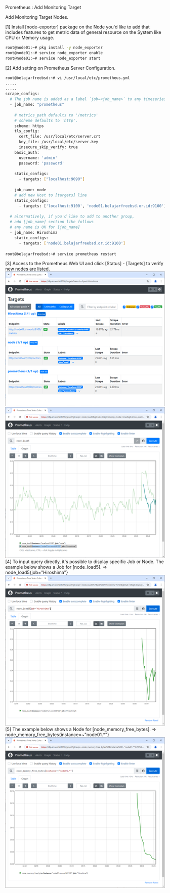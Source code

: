 Prometheus : Add Monitoring Target
 	
Add Monitoring Target Nodes.

[1]	Install [node-exporter] package on the Node you'd like to add that includes features to get metric data of general resource on the System like CPU or Memory usage.
```sh
root@node01:~# pkg install -y node_exporter
root@node01:~# service node_exporter enable
root@node01:~# service node_exporter start
```
[2]	Add setting on Prometheus Server Configuration.
```sh
root@belajarfreebsd:~# vi /usr/local/etc/prometheus.yml
.....
.....
scrape_configs:
  # The job name is added as a label `job=<job_name>` to any timeseries scraped from this config.
  - job_name: "prometheus"

    # metrics_path defaults to '/metrics'
    # scheme defaults to 'http'.
    scheme: https
    tls_config:
      cert_file: /usr/local/etc/server.crt
      key_file: /usr/local/etc/server.key
      insecure_skip_verify: true
    basic_auth:
      username: 'admin'
      password: 'password'

    static_configs:
      - targets: ["localhost:9090"]

  - job_name: node
    # add new Host to [targets] line
    static_configs:
      - targets: ['localhost:9100', 'node01.belajarfreebsd.or.id:9100']

  # alternatively, if you'd like to add to another group,
  # add [job_name] section like follows
  # any name is OK for [job_name]
  - job_name: Hiroshima
    static_configs:
      - targets: ['node01.belajarfreebsd.or.id:9100']

root@belajarfreebsd:~# service prometheus restart
```
[3]	Access to the Prometheus Web UI and click [Status] - [Targets] to verify new nodes are listed.
<img src="./imgs/b/3.png"><br>
<img src="./imgs/b/3b.png">
[4]	To input query directly, it's possible to display specific Job or Node.
The example below shows a Job for [node_load5]. ⇒ node_load5{job="Hiroshima"}
<img src="./imgs/b/4.png">
[5]	The example below shows a Node for [node_memory_free_bytes]. ⇒ node_memory_free_bytes{instance=~"node01.*"}
<img src="./imgs/b/5.png">